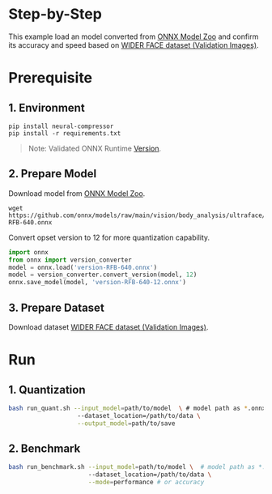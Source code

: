 Step-by-Step
============

This example load an model converted from [ONNX Model Zoo](https://github.com/onnx/models) and confirm its accuracy and speed based on [WIDER FACE dataset (Validation Images)](http://shuoyang1213.me/WIDERFACE/).

# Prerequisite

## 1. Environment
```shell
pip install neural-compressor
pip install -r requirements.txt
```
> Note: Validated ONNX Runtime [Version](/docs/source/installation_guide.md#validated-software-environment).

## 2. Prepare Model
Download model from [ONNX Model Zoo](https://github.com/onnx/models).

```shell
wget https://github.com/onnx/models/raw/main/vision/body_analysis/ultraface/models/version-RFB-640.onnx
```

Convert opset version to 12 for more quantization capability.

```python
import onnx
from onnx import version_converter
model = onnx.load('version-RFB-640.onnx')
model = version_converter.convert_version(model, 12)
onnx.save_model(model, 'version-RFB-640-12.onnx')
```

## 3. Prepare Dataset
Download dataset [WIDER FACE dataset (Validation Images)](http://shuoyang1213.me/WIDERFACE/).

# Run

## 1. Quantization

```bash
bash run_quant.sh --input_model=path/to/model  \ # model path as *.onnx
                   --dataset_location=/path/to/data \
                   --output_model=path/to/save
```

## 2. Benchmark

```bash
bash run_benchmark.sh --input_model=path/to/model \  # model path as *.onnx
                      --dataset_location=/path/to/data \
                      --mode=performance # or accuracy
```
